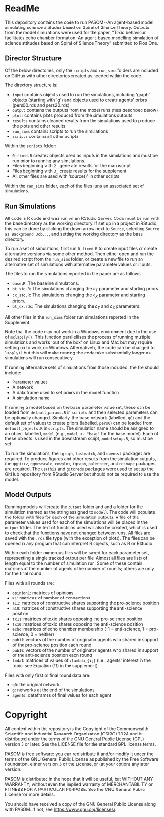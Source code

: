 # ReadMe

This depository contains the code to run PASOM--An agent-based model simulating science attitudes based on Spiral of Silence Theory. Outputs from the model simulations were used for the paper, “Toxic behaviour facilitates echo chamber formation: An agent-based modelling simulation of science attitudes based on Spiral of Silence Theory” submitted to Plos One.

## Director Structure

Of the below directories, only the `scripts` and `run_sims` folders are included on GitHub with other directories created as needed within the code.

The directory structure is:
- `input`		  contains objects used to run the simulations, including 'graph' objects (starting with 'g') and objects used to create agents' priors (pers00.rds and pers20.rds)
- `output`	  contains the outputs from the model runs (files described below)
- `plots`		  contains plots produced from the simulations outputs
- `results`	  contains cleaned results from the simulations used to produce the plots and other results
- `run_sims`	contains scripts to run the simulations
- `scripts`	  contains all other scripts

Within the `scripts` folder:
- `0_fixed.R` creates objects used as inputs in the simulations and must be run prior to running any simulations.
- Files beginning with `2_` generate results for the manuscript
- Files beginning with `3_` create results for the supplement
- All other files are used with 'source()' in other scripts

Within the `run_sims` folder, each of the files runs an associated set of simulations.

## Run Simulations

All code is R code and was run on an RStudio Server. Code must be run with the base directory as the working directory. If set up in a project in RStudio, this can be done by clicking the down arrow next to `Source`, selecting `Source as Background Job...`, and setting the working directory as the base directory.

To run a set of simulations, first run `0_fixed.R` to create input files or create alternative versions via some other method. Then either open and run the desired script from the `run_sims` folder, or create a new file to run an alternative set of simulations with alternative parameter values or inputs.

The files to run the simulations reported in the paper are as follows:

- `base.R`: The baseline simulations.
- `bt_stc.R`: The simulations changing the $c_T$ parameter and starting priors.
- `cx_stc.R`: The simulations changing the $c_X$ parameter and starting priors.
- `bt_cx.rds`: The simulations changing the $c_T$ and $c_X$ parameters.

All other files in the `run_sims` folder run simulations reported in the Supplement.

Note that the code may not work in a Windows environment due to the use of `mclapply()`. This function parallellises the process of running multiple simulations and works 'out of the box' on Linux and Mac but may require setting up to work on Windows. Alternatively, the code can be changed to `lapply()` but this will make running the code take substantially longer as simulations will run consecutively.

If running alternative sets of simulations from those included, the file should include:
- Parameter values
- A network
- A data.frame used to set priors in the model function
- A simulation name

If running a model based on the base parameter value set, these can be loaded from `default_params.R` in `scripts` and then selected parameters can be optionally changed. Similarly, the base network (labelled, `g0`) and the default set of values to create priors (labelled, `pers0`) can be loaded from `default_objects.R` in `scripts`. The simulation name should be assigned to an object labelled, `model` (e.g., `model <- "base"` for the base model). Each of these objects is used in the downstream script, `modelsetup.R`, so must be set.

To run the simulations, the `igraph`, `fastmatch`, and `openssl` packages are required. To produce figures and other results from the simulation outputs, the `ggplot2`, `ggnewscale`, `cowplot`, `igraph`, `paletteer`, and `reshape` packages are required. The `usethis` and `gitcreds` packages were used to set up the GitHub repository from RStudio Server but should not be required to use the model.

## Model Outputs

Running models will create the `output` folder and and a folder for the simulation (named as the string assigned to `model`). The code will populate the folder with files for each of the simulation outputs. A file of the parameter values used for each of the simulations will be placed in the `output` folder. The text of functions used will also be created, which is used to check that the functions have not changed between runs. All files are saved with the `.rds` file type (with the exception of plots). The files can be opened in any program that can interpret R objects, such as R or RStudio.

Within each folder numerous files will be saved for each parameter set, representing a single tracked output per file. Almost all files are lists of length equal to the number of simulation run. Some of these contain matrices of the number of agents x the number of rounds; others are only for the final round.

Files with all rounds are:
- `opinion1`: matrices of opinions
- `K1`: matrices of number of connections
- `a11`: matrices of constructive shares supporting the pro-science position
- `a10`: matrices of constructive shares supporting the anti-science position
- `tx11`: matrices of toxic shares opposing the pro-science position
- `tx10`: matrices of toxic shares opposing the anti-science position
- `echo`: matrices of echo chamber membership (-1 = anti-science, 1 = pro-science, 0 = neither)
- `pub11`: vectors of the number of originator agents who shared in support of the pro-science position each round
- `pub10`: vectors of the number of originator agents who shared in support of the anti-science position each round
- `lmda1`: matrices of values of `\lambda_{ij}` (i.e., agents' interest in the topic, see Equation (11) in the supplement).

Files with only first or final round data are:
- `g0`: the original network
- `g`: networks at the end of the simulations
- `agents`: dataframes of final values for each agent

# Copyright

All content within the repository is the Copyright of the Commonwealth Scientific and Industrial Research Organisation (CSIRO) 2024 and is distributed under the terms of the GNU General Public License (GPL) version 3 or later. See the LICENSE file for the standard GPL license terms.

PASOM is free software: you can redistribute it and/or modify it under the terms of the GNU General Public License as published by the Free Software Foundation, either version 3 of the License, or (at your option) any later version.

PASOM is distributed in the hope that it will be useful, but WITHOUT ANY WARRANTY; without even the implied warranty of MERCHANTABILITY or FITNESS FOR A PARTICULAR PURPOSE. See the GNU General Public License for more details.

You should have received a copy of the GNU General Public License along with PASOM. If not, see <https://www.gnu.org/licenses/>.
